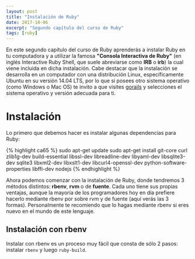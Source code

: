 ```yaml
---
layout: post
title: "Instalación de Ruby"
date: 2017-10-06
excerpt: "Segundo capítulo del curso de Ruby"
tags: [ruby]
---
```


En este segundo capítulo del curso de Ruby aprenderás a instalar Ruby en tu computadora y a utilizar la famosa **"Consola Interactiva de Ruby"** (en inglés Interactive Ruby Shell, que suele abreviarse como **IRB** o **irb**) la cual viene incluida en dicha instalación. Cabe destacar que la instalación se desarrolla en un computador con una distribución Linux, específicamente Ubuntu en su versión 14.04 LTS, por lo que si posees otro sistema operativo (como Windows o Mac OS) te invito a que visites [gorails](https://gorails.com/setup/ubuntu/14.04) y selecciones el sistema operativo y versión adecuada para ti.

# Instalación

Lo primero que debemos hacer es instalar algunas dependencias para Ruby:

{% highlight ca65 %}
sudo apt-get update
sudo apt-get install git-core curl zlib1g-dev build-essential libssl-dev libreadline-dev libyaml-dev libsqlite3-dev sqlite3 libxml2-dev libxslt1-dev libcurl4-openssl-dev python-software-properties libffi-dev nodejs
{% endhighlight %}

Ahora podemos comenzar con la instalación de Ruby, donde tendremos 3 métodos distintos: **rbenv**, **rvm** o de **fuente**. Cada uno tiene sus propias ventajas, aunque la mayoría de los programadores hoy en día prefiere hacerlo mediante rbenv por sobre rvm y de fuente (aquí verás las 3 formas). Personalmente te recomiendo que lo hagas mediante rbenv si eres nuevo en el mundo de este lenguaje.

## Instalación con rbenv

Instalar con rbenv es un proceso muy fácil que consta de sólo 2 pasos: instalar `rbenv` y luego `ruby-build`.
